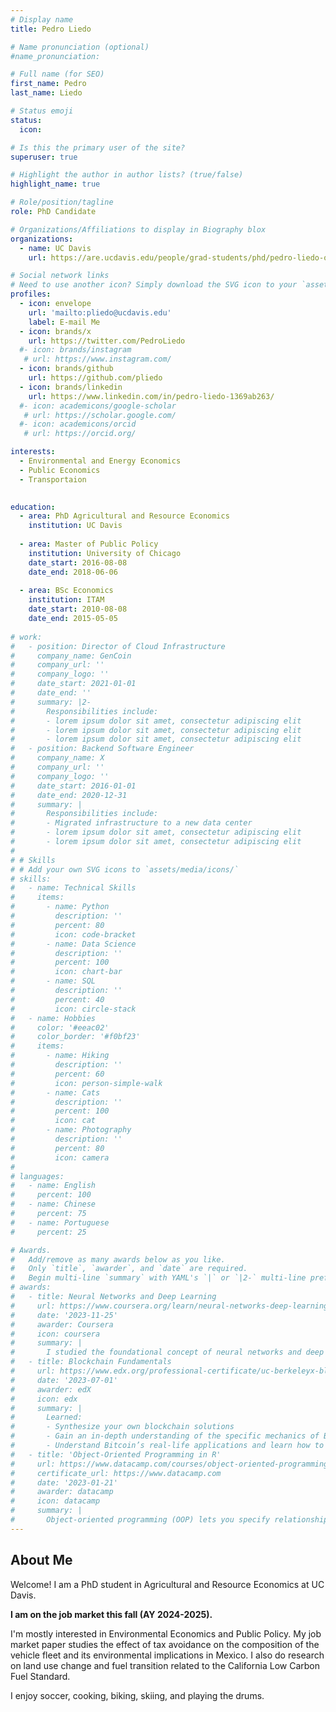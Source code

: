 ```yaml
---
# Display name
title: Pedro Liedo

# Name pronunciation (optional)
#name_pronunciation: 

# Full name (for SEO)
first_name: Pedro
last_name: Liedo

# Status emoji
status:
  icon: 

# Is this the primary user of the site?
superuser: true

# Highlight the author in author lists? (true/false)
highlight_name: true

# Role/position/tagline
role: PhD Candidate

# Organizations/Affiliations to display in Biography blox
organizations:
  - name: UC Davis
    url: https://are.ucdavis.edu/people/grad-students/phd/pedro-liedo-orozco/

# Social network links
# Need to use another icon? Simply download the SVG icon to your `assets/media/icons/` folder.
profiles:
  - icon: envelope
    url: 'mailto:pliedo@ucdavis.edu'
    label: E-mail Me
  - icon: brands/x
    url: https://twitter.com/PedroLiedo
  #- icon: brands/instagram
   # url: https://www.instagram.com/
  - icon: brands/github
    url: https://github.com/pliedo
  - icon: brands/linkedin
    url: https://www.linkedin.com/in/pedro-liedo-1369ab263/
  #- icon: academicons/google-scholar
   # url: https://scholar.google.com/
  #- icon: academicons/orcid
   # url: https://orcid.org/

interests:
  - Environmental and Energy Economics
  - Public Economics
  - Transportaion
 

education:
  - area: PhD Agricultural and Resource Economics
    institution: UC Davis
    
  - area: Master of Public Policy
    institution: University of Chicago
    date_start: 2016-08-08
    date_end: 2018-06-06
    
  - area: BSc Economics
    institution: ITAM
    date_start: 2010-08-08
    date_end: 2015-05-05
    
# work:
#   - position: Director of Cloud Infrastructure
#     company_name: GenCoin
#     company_url: ''
#     company_logo: ''
#     date_start: 2021-01-01
#     date_end: ''
#     summary: |2-
#       Responsibilities include:
#       - lorem ipsum dolor sit amet, consectetur adipiscing elit
#       - lorem ipsum dolor sit amet, consectetur adipiscing elit
#       - lorem ipsum dolor sit amet, consectetur adipiscing elit
#   - position: Backend Software Engineer
#     company_name: X
#     company_url: ''
#     company_logo: ''
#     date_start: 2016-01-01
#     date_end: 2020-12-31
#     summary: |
#       Responsibilities include:
#       - Migrated infrastructure to a new data center
#       - lorem ipsum dolor sit amet, consectetur adipiscing elit
#       - lorem ipsum dolor sit amet, consectetur adipiscing elit
# 
# # Skills
# # Add your own SVG icons to `assets/media/icons/`
# skills:
#   - name: Technical Skills
#     items:
#       - name: Python
#         description: ''
#         percent: 80
#         icon: code-bracket
#       - name: Data Science
#         description: ''
#         percent: 100
#         icon: chart-bar
#       - name: SQL
#         description: ''
#         percent: 40
#         icon: circle-stack
#   - name: Hobbies
#     color: '#eeac02'
#     color_border: '#f0bf23'
#     items:
#       - name: Hiking
#         description: ''
#         percent: 60
#         icon: person-simple-walk
#       - name: Cats
#         description: ''
#         percent: 100
#         icon: cat
#       - name: Photography
#         description: ''
#         percent: 80
#         icon: camera
# 
# languages:
#   - name: English
#     percent: 100
#   - name: Chinese
#     percent: 75
#   - name: Portuguese
#     percent: 25

# Awards.
#   Add/remove as many awards below as you like.
#   Only `title`, `awarder`, and `date` are required.
#   Begin multi-line `summary` with YAML's `|` or `|2-` multi-line prefix and indent 2 spaces below.
# awards:
#   - title: Neural Networks and Deep Learning
#     url: https://www.coursera.org/learn/neural-networks-deep-learning
#     date: '2023-11-25'
#     awarder: Coursera
#     icon: coursera
#     summary: |
#       I studied the foundational concept of neural networks and deep learning. By the end, I was familiar with the significant technological trends driving the rise of deep learning; build, train, and apply fully connected deep neural networks; implement efficient (vectorized) neural networks; identify key parameters in a neural network’s architecture; and apply deep learning to your own applications.
#   - title: Blockchain Fundamentals
#     url: https://www.edx.org/professional-certificate/uc-berkeleyx-blockchain-fundamentals
#     date: '2023-07-01'
#     awarder: edX
#     icon: edx
#     summary: |
#       Learned:
#       - Synthesize your own blockchain solutions
#       - Gain an in-depth understanding of the specific mechanics of Bitcoin
#       - Understand Bitcoin’s real-life applications and learn how to attack and destroy Bitcoin, Ethereum, smart contracts and Dapps, and alternatives to Bitcoin’s Proof-of-Work consensus algorithm
#   - title: 'Object-Oriented Programming in R'
#     url: https://www.datacamp.com/courses/object-oriented-programming-with-s3-and-r6-in-r
#     certificate_url: https://www.datacamp.com
#     date: '2023-01-21'
#     awarder: datacamp
#     icon: datacamp
#     summary: |
#       Object-oriented programming (OOP) lets you specify relationships between functions and the objects that they can act on, helping you manage complexity in your code. This is an intermediate level course, providing an introduction to OOP, using the S3 and R6 systems. S3 is a great day-to-day R programming tool that simplifies some of the functions that you write. R6 is especially useful for industry-specific analyses, working with web APIs, and building GUIs.
---
```


## About Me

Welcome! I am a PhD student in Agricultural and Resource Economics at UC Davis.

**I am on the job market this fall (AY 2024-2025).**

I'm mostly interested in Environmental Economics and Public Policy. My job market paper studies the effect of tax avoidance on the composition of the vehicle fleet and its environmental implications in Mexico. I also do research on land use change and fuel transition related to the California Low Carbon Fuel Standard.

I enjoy soccer, cooking, biking, skiing, and playing the drums.
